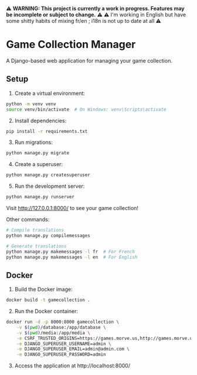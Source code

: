 ⚠️ **WARNING: This project is currently a work in progress. Features may be incomplete or subject to change.** ⚠️
⚠️ I'm working in English but have some shitty habits of mixing fr/en ; i18n is not up to date at all ⚠️


# Game Collection Manager

A Django-based web application for managing your game collection.

## Setup

1. Create a virtual environment:
```bash
python -m venv venv
source venv/bin/activate  # On Windows: venv\Scripts\activate
```

2. Install dependencies:
```bash
pip install -r requirements.txt
```

3. Run migrations:
```bash
python manage.py migrate
```

4. Create a superuser:
```bash
python manage.py createsuperuser
```

5. Run the development server:
```bash
python manage.py runserver
```

Visit http://127.0.0.1:8000/ to see your game collection! 

Other commands:
```bash
# Compile translations
python manage.py compilemessages

# Generate translations
python manage.py makemessages -l fr  # For French
python manage.py makemessages -l en  # For English
```

## Docker

1. Build the Docker image:
```bash
docker build -t gamecollection .
```

2. Run the Docker container:
```bash
docker run -d -p 8000:8000 gamecollection \
    -v $(pwd)/database:/app/database \
    -v $(pwd)/media:/app/media \
    -e CSRF_TRUSTED_ORIGINS=https://games.morve.us,http://games.morve.us \
    -e DJANGO_SUPERUSER_USERNAME=admin \
    -e DJANGO_SUPERUSER_EMAIL=admin@admin.com \
    -e DJANGO_SUPERUSER_PASSWORD=admin
```

3. Access the application at http://localhost:8000/


